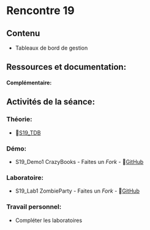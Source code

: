 # Rencontre 19

## Contenu
- Tableaux de bord de gestion

## Ressources et documentation: 

#### Complémentaire: 


## Activités de la séance: 
### Théorie:  
- 🔗[S19_TDB](BRISE)

### Démo:
- S19_Demo1 CrazyBooks - Faites un *Fork* - 🔗[GitHub](BRISE)

### Laboratoire:
- S19_Lab1 ZombieParty - Faites un *Fork* - 🔗[GitHub](BRISE)

### Travail personnel: 
- Compléter les laboratoires 
